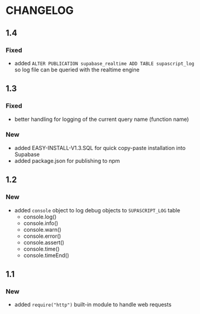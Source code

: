 # CHANGELOG
## 1.4
### Fixed
- added `ALTER PUBLICATION supabase_realtime ADD TABLE supascript_log` so log file can be queried with the realtime engine
## 1.3
### Fixed
- better handling for logging of the current query name (function name)
### New
- added EASY-INSTALL-V1.3.SQL for quick copy-paste installation into Supabase
- added package.json for publishing to npm
## 1.2
### New
- added `console` object to log debug objects to `SUPASCRIPT_LOG` table
    - console.log()
    - console.info()
    - console.warn()
    - console.error()
    - console.assert()
    - console.time()
    - console.timeEnd()
## 1.1
### New
- added `require("http")` built-in module to handle web requests
